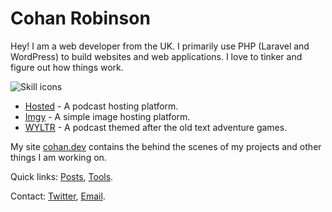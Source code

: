 # Cohan Robinson

Hey! I am a web developer from the UK. I primarily use PHP (Laravel and WordPress) to build websites and web applications. I love to tinker and figure out how things work.

![Skill icons](https://skillicons.dev/icons?i=linux,bash,git,html,css,js,php,laravel,mysql,nginx,wordpress)

- [Hosted](https://hosted.fm) - A podcast hosting platform.
- [Imgy](https://imgy.org) - A simple image hosting platform.
- [WYLTR](https://www.wouldyouliketorestart.com/) - A podcast themed after the old text adventure games.

My site [cohan.dev](https://cohan.dev) contains the behind the scenes of my projects and other things I am working on.

Quick links: [Posts](https://cohan.dev/posts), [Tools](https://cohan.dev/tools).

Contact: [Twitter](https://twitter.com/cohanrobinson), [Email](mailto:cohan@cohan.dev).